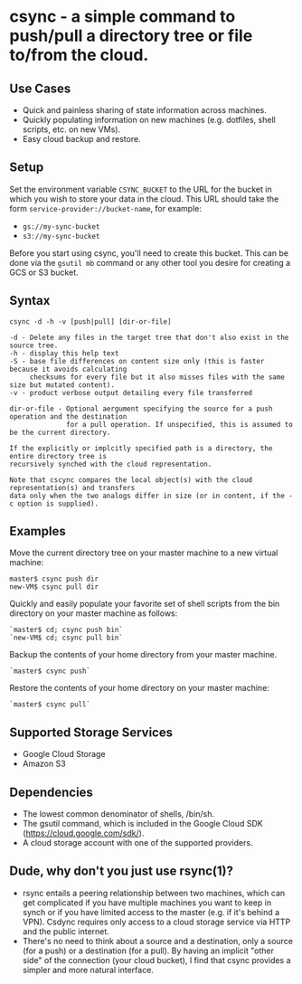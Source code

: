 # csync - a simple command to push/pull a directory tree or file to/from the cloud.

## Use Cases
* Quick and painless sharing of state information across machines.
* Quickly populating information on new machines (e.g. dotfiles, shell scripts, etc. on new VMs).
* Easy cloud backup and restore.

## Setup
Set the environment variable `CSYNC_BUCKET` to the URL for the bucket in which you wish to store your 
data in the cloud. This URL should take the form `service-provider://bucket-name`, for example:
* `gs://my-sync-bucket`
* `s3://my-sync-bucket`

Before you start using csync, you'll need to create this bucket. This can be done via the `gsutil mb` command
or any other tool you desire for creating a GCS or S3 bucket.

## Syntax

    csync -d -h -v [push|pull] [dir-or-file]
    
    -d - Delete any files in the target tree that don't also exist in the source tree.
    -h - display this help text
    -S - base file differences on content size only (this is faster because it avoids calculating 
         checksums for every file but it also misses files with the same size but mutated content).
    -v - product verbose output detailing every file transferred
    
    dir-or-file - Optional aergument specifying the source for a push operation and the destination
                  for a pull operation. If unspecified, this is assumed to be the current directory.
                  
    If the explicitly or implcitly specified path is a directory, the entire directory tree is
    recursively synched with the cloud representation.
    
    Note that cscync compares the local object(s) with the cloud representation(s) and transfers
    data only when the two analogs differ in size (or in content, if the -c option is supplied).
    
## Examples
Move the current directory tree on your master machine to a new virtual machine:

    master$ csync push dir
    new-VM$ csync pull dir
    
Quickly and easily populate your favorite set of shell scripts from the bin directory on your master machine as follows:

    `master$ cd; csync push bin`
    `new-VM$ cd; csync pull bin`
    
Backup the contents of your home directory from your master machine.

    `master$ csync push`
    
Restore the contents of your home directory on your master machine:

    `master$ csync pull`

## Supported Storage Services
* Google Cloud Storage
* Amazon S3

## Dependencies
* The lowest common denominator of shells, /bin/sh.
* The gsutil command, which is included in the Google Cloud SDK (https://cloud.google.com/sdk/).
* A cloud storage account with one of the supported providers.

## Dude, why don't you just use rsync(1)?
* rsync entails a peering relationship between two machines, which can get complicated if you have multiple
  machines you want to keep in synch or if you have limited access to the master (e.g. if it's behind a VPN).
  Csdync requires only access to a cloud storage service via HTTP and the public internet.
* There's no need to think about a source and a destination, only a source (for a push) or a destination 
  (for a pull). By having an implicit "other side" of the connection (your cloud bucket), I find that csync
  provides a simpler and more natural interface. 
